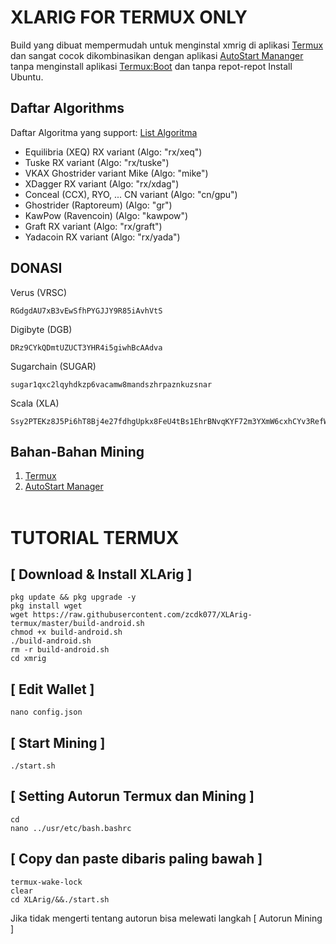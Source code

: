# XLARIG FOR TERMUX ONLY
Build yang dibuat mempermudah untuk menginstal xmrig di aplikasi <a href=https://moneyblink.com/UhQzhTymk>Termux</a> dan sangat cocok dikombinasikan dengan aplikasi <a href=https://moneyblink.com/7kzerY1eXJx1>AutoStart Mananger</a> tanpa menginstall aplikasi <a href=https://moneyblink.com/VfD7ic46Ww9>Termux:Boot</a> dan tanpa repot-repot Install Ubuntu.

## Daftar Algorithms
Daftar Algoritma yang support: <a href=https://moneyblink.com/aSdqW>List Algoritma</a>
- Equilibria (XEQ) RX variant (Algo: "rx/xeq")
- Tuske RX variant (Algo: "rx/tuske")
- VKAX Ghostrider variant Mike (Algo: "mike")
- XDagger RX variant (Algo: "rx/xdag")
- Conceal (CCX), RYO, ... CN variant (Algo: "cn/gpu")
- Ghostrider (Raptoreum) (Algo: "gr")
- KawPow (Ravencoin) (Algo: "kawpow")
- Graft RX variant (Algo: "rx/graft")
- Yadacoin RX variant (Algo: "rx/yada")

## DONASI
Verus (VRSC)
```
RGdgdAU7xB3vEwSfhPYGJJY9R85iAvhVtS
```
Digibyte (DGB)
```
DRz9CYkQDmtUZUCT3YHR4i5giwhBcAAdva
```
Sugarchain (SUGAR)
```
sugar1qxc2lqyhdkzp6vacamw8mandszhrpaznkuzsnar
```
Scala (XLA)
```
Ssy2PTEKz8J5Pi6hT8Bj4e27fdhgUpkx8FeU4tBs1EhrBNvqKYF72m3YXmW6cxhCYv3RefW8C2egxYqGKrQoJN3X5Cnbw9UDY7
```

## Bahan-Bahan Mining
1. <a href=https://moneyblink.com/UhQzhTymk>Termux</a>
2. <a href=https://moneyblink.com/7kzerY1eXJx1>AutoStart Manager</a> <br><br>

# TUTORIAL TERMUX

## [ Download & Install XLArig ]
```
pkg update && pkg upgrade -y
pkg install wget
wget https://raw.githubusercontent.com/zcdk077/XLArig-termux/master/build-android.sh
chmod +x build-android.sh
./build-android.sh
rm -r build-android.sh
cd xmrig
```

## [ Edit Wallet ]
```
nano config.json
```

## [ Start Mining ]
```
./start.sh
```

## [ Setting Autorun Termux dan Mining ]
```
cd
nano ../usr/etc/bash.bashrc
```

## [ Copy dan paste dibaris paling bawah ]

```
termux-wake-lock
clear
cd XLArig/&&./start.sh
```

Jika tidak mengerti tentang autorun bisa melewati langkah [ Autorun Mining ]
